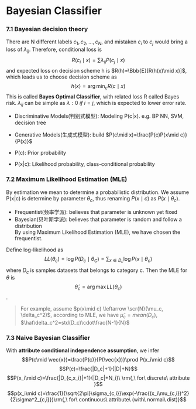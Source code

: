 # Bayesian Classifier
### 7.1 Bayesian decision theory
There are N different labels $c_1, c_2, ..., c_N$, and mistaken $c_i$ to $c_j$ would bring a loss of $\lambda_{ij}$. Therefore, conditional loss is $$R(c_i\mid x)=\sum\lambda_{ij}P(c_j\mid x)$$
and expected loss on decision scheme h is $R(h)=\Bbb{E}[R(h(x)\mid x)]$, which leads us to choose decision scheme as $$h(x)=\arg\min_{c} R(c\mid x)$$ 
This is called **Bayes Optimal Classifier**, with related loss R called Bayes risk.  $\lambda_{ij}$ can be simple as $\lambda: 0\ if\ i = j$, which is expected to lower error rate.

>
- Discriminative Models(判别式模型): Modeling P(c|x). e.g. BP NN, SVM, decision tree
- Generative Models(生成式模型): build $P(c\mid x)=\frac{P(c)P(x\mid c)}{P(x)}$

- P(c): Prior probability
- P(x|c): Likelihood probability, class-conditional probability

### 7.2 Maximum Likelihood Estimation (MLE)
By estimation we mean to determine a probabilistic distribution. We assume P(x|c) is determine by parameter $\theta_c$, thus renaming $P(x\mid c)$ as $P(x\mid \theta_c)$. 
>
- Frequentist(频率学派): believes that parameter is unknown yet fixed
- Bayesian(贝叶斯学派): believes that parameter is random and follow a distribution  
By using Maximum Likelihood Estimation (MLE), we have chosen the frequentist.

Define log-likelihood as $$LL(\theta_c)=\log P(D_c\mid \theta_C) = \sum_{x\in D_c} \log P(x\mid \theta_c)$$
where $D_c$ is samples datasets that belongs to category c.
Then the MLE for $\theta$ is $$\hat\theta_c=\arg\max LL(\theta_c)$$.
>For example, assume $p(x\mid c) \leftarrow \scr{N}(\mu_c, \delta_c^2)$, according to MLE, we have $\hat\mu_c=mean(D_c)$, $\hat\delta_c^2=std(D_c)\cdot\frac{N-1}{N}$

### 7.3 Naive Bayesian Classifier
With **attribute conditional independence assumption**, we infer 
$$P(c\mid \vec{x})=\frac{P(c)}{P(\vec{x})}\prod P(x_i\mid c)$$
$$P(c)=\frac{|D_c|+1}{|D|+N}$$
$$P(x_i\mid c)=\frac{|D_{c,x_i}|+1}{|D_c|+N_i}\ \rm{,\ for\ discrete\ attribute }$$
$$p(x_i\mid c)=\frac{1}{\sqrt{2\pi}\sigma_{c,i}}\exp(-\frac{(x_i\mu_{c,i})^2}{2\sigma^2_{c,i}})\rm{,\ for\ continuous\ attribute\ (with\ normal\ dist)}$$






